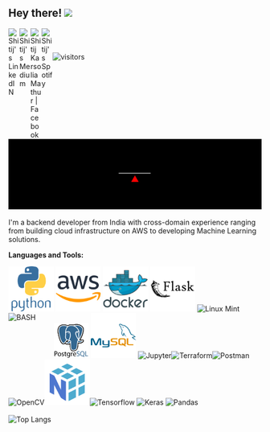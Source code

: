 
## Hey there! <img src="https://media.giphy.com/media/hvRJCLFzcasrR4ia7z/giphy.gif" width="25px">

<a  href="https://www.linkedin.com/in/shitijkarsolia/">

<img  align="left"  alt="Shitij's LinkedIN"  width="22px"  src="https://raw.githubusercontent.com/peterthehan/peterthehan/master/assets/linkedin.svg"  />

</a>

<a  href="https://medium.com/@shitijkarsolia">

<img  align="left"  alt="Shitij's Medium"  width="22px"  src="https://cdns.iconmonstr.com/wp-content/assets/preview/2018/240/iconmonstr-medium-3.png"  />

</a>

<a  href="https://www.facebook.com/shitijkarsolia/">

<img  align="left"  alt="Shitij Karsolia Mathur | Facebook"  width="22px"  src="https://raw.githubusercontent.com/peterthehan/peterthehan/f9fd89c63d9f8c577d9a5c2c08dfd443b60bc4fa/assets/facebook.svg"  />

</a>

<a  href="https://open.spotify.com/user/9mxlkoekj92pqq0tim87hpr4q">

<img  align="left"  alt="Shitij's Spotify"  width="22px"  src="https://raw.githubusercontent.com/peterthehan/peterthehan/master/assets/spotify.svg"  />

</a>

<br  />

<br  />
  

![visitors](https://visitor-badge.glitch.me/badge?page_id=shitijkarsolia.shitijkarsolia)

<img  alt="GIF"  src="https://raw.githubusercontent.com/shitijkarsolia/shitijkarsolia/main/Intro.gif"/>

  

I'm a backend developer from India with cross-domain experience ranging from building cloud infrastructure on AWS to developing Machine Learning solutions.

**Languages and Tools:**

<a><img  alt="Python"  width="90px" src="https://raw.githubusercontent.com/devicons/devicon/9c6bfdb9783cdfe1018666ed76adcfd3eab6fad6/icons/python/python-original-wordmark.svg" /></a><a> <img  alt="AWS"  width="90px"  src="https://raw.githubusercontent.com/devicons/devicon/9c6bfdb9783cdfe1018666ed76adcfd3eab6fad6/icons/amazonwebservices/amazonwebservices-original-wordmark.svg"/></a> <a><img  alt="Docker"  width="90px"  src="https://raw.githubusercontent.com/devicons/devicon/9c6bfdb9783cdfe1018666ed76adcfd3eab6fad6/icons/docker/docker-original-wordmark.svg"  /></a> <a><img  alt="Flask"  width="90px"  src="https://raw.githubusercontent.com/devicons/devicon/9c6bfdb9783cdfe1018666ed76adcfd3eab6fad6/icons/flask/flask-original-wordmark.svg"  /></a> <a><img  alt="Linux Mint"  width="70px"  src="https://cdn.worldvectorlogo.com/logos/linux-mint.svg"/></a><a><img align="left" alt="BASH"  width="90px"  src="https://camo.githubusercontent.com/a7de91b915d8b286dda762e3683d9a1c961692d43f8349d020ecd54634a823cf/68747470733a2f2f63646e2e7261776769742e636f6d2f6f64622f6f6666696369616c2d626173682d6c6f676f2f6d61737465722f6173736574732f4c6f676f732f4964656e746974792f504e472f424153485f6c6f676f2d7472616e73706172656e742d62672d636f6c6f722e706e67"  /></a><a><img  alt="PostgreSQL"  width="70x" src="https://raw.githubusercontent.com/devicons/devicon/9c6bfdb9783cdfe1018666ed76adcfd3eab6fad6/icons/postgresql/postgresql-original-wordmark.svg"/></a> <a><img  alt="MySQL"  width="90px"  src="https://raw.githubusercontent.com/devicons/devicon/9c6bfdb9783cdfe1018666ed76adcfd3eab6fad6/icons/mysql/mysql-original-wordmark.svg"  /></a> <a><img  alt="Jupyter"  width="70px"  src="https://iconape.com/wp-content/files/si/370990/svg/370990.svg"  /></a><a><img  alt="Terraform"  width="90px"  src="https://www.terraform.io/assets/images/logo-hashicorp-3f10732f.svg"  /></a><a><img  alt="Postman"  width="50px"  src="https://iconape.com/wp-content/files/sw/371325/svg/371325.svg"  />
</a>  <a><img  alt="OpenCV" width="150px"  src="https://seeklogo.com/images/O/opencv-logo-2E094ACFAC-seeklogo.com.png"  /></a><a><img  alt="Numpy"  width="90px"  src="https://raw.githubusercontent.com/valohai/ml-logos/5127528b5baadb77a6ea4b999a47b4e86bf0f98b/numpy.svg"  /></a><a><img   alt="Tensorflow"  width="90px"  src="https://seeklogo.com/images/T/tensorflow-logo-AE5100E55E-seeklogo.com.png" /> </a><a><img  alt="Keras"  width="90px"  src="https://raw.githubusercontent.com/valohai/ml-logos/5127528b5baadb77a6ea4b999a47b4e86bf0f98b/keras-text.svg"  />
</a><a><img  alt="Pandas"  width="90px" src="https://raw.githubusercontent.com/valohai/ml-logos/5127528b5baadb77a6ea4b999a47b4e86bf0f98b/pandas.svg"  />
</a>
<br  />
<br  />
![Top Langs](https://github-readme-stats.vercel.app/api/top-langs/?username=shitijkarsolia&langs_count=6)
